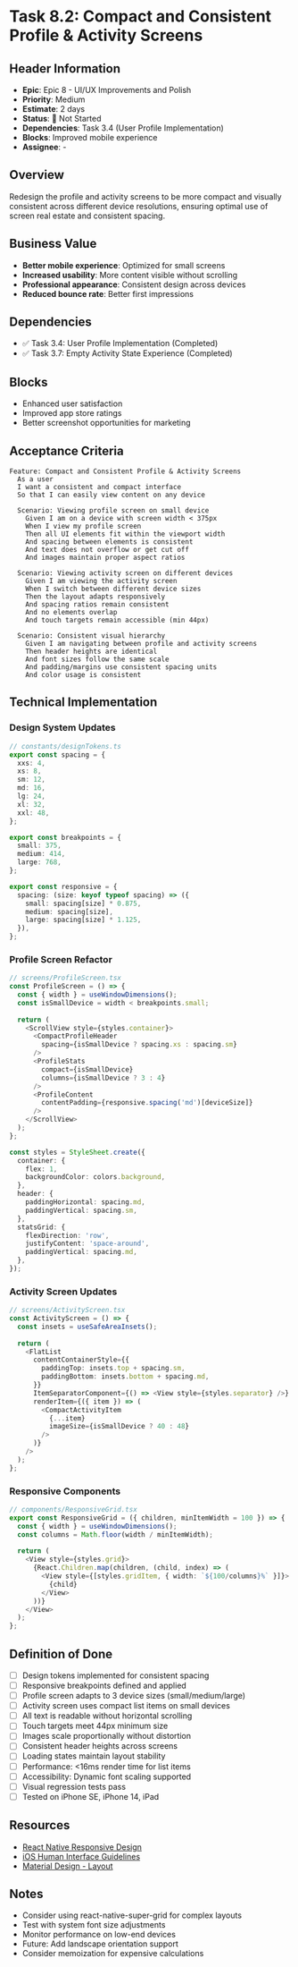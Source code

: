 # Task 8.2: Compact and Consistent Profile & Activity Screens

## Header Information
- **Epic**: Epic 8 - UI/UX Improvements and Polish
- **Priority**: Medium
- **Estimate**: 2 days
- **Status**: 🔴 Not Started
- **Dependencies**: Task 3.4 (User Profile Implementation)
- **Blocks**: Improved mobile experience
- **Assignee**: -

## Overview
Redesign the profile and activity screens to be more compact and visually consistent across different device resolutions, ensuring optimal use of screen real estate and consistent spacing.

## Business Value
- **Better mobile experience**: Optimized for small screens
- **Increased usability**: More content visible without scrolling
- **Professional appearance**: Consistent design across devices
- **Reduced bounce rate**: Better first impressions

## Dependencies
- ✅ Task 3.4: User Profile Implementation (Completed)
- ✅ Task 3.7: Empty Activity State Experience (Completed)

## Blocks
- Enhanced user satisfaction
- Improved app store ratings
- Better screenshot opportunities for marketing

## Acceptance Criteria

```gherkin
Feature: Compact and Consistent Profile & Activity Screens
  As a user
  I want a consistent and compact interface
  So that I can easily view content on any device

  Scenario: Viewing profile screen on small device
    Given I am on a device with screen width < 375px
    When I view my profile screen
    Then all UI elements fit within the viewport width
    And spacing between elements is consistent
    And text does not overflow or get cut off
    And images maintain proper aspect ratios

  Scenario: Viewing activity screen on different devices
    Given I am viewing the activity screen
    When I switch between different device sizes
    Then the layout adapts responsively
    And spacing ratios remain consistent
    And no elements overlap
    And touch targets remain accessible (min 44px)

  Scenario: Consistent visual hierarchy
    Given I am navigating between profile and activity screens
    Then header heights are identical
    And font sizes follow the same scale
    And padding/margins use consistent spacing units
    And color usage is consistent
```

## Technical Implementation

### Design System Updates

```typescript
// constants/designTokens.ts
export const spacing = {
  xxs: 4,
  xs: 8,
  sm: 12,
  md: 16,
  lg: 24,
  xl: 32,
  xxl: 48,
};

export const breakpoints = {
  small: 375,
  medium: 414,
  large: 768,
};

export const responsive = {
  spacing: (size: keyof typeof spacing) => ({
    small: spacing[size] * 0.875,
    medium: spacing[size],
    large: spacing[size] * 1.125,
  }),
};
```

### Profile Screen Refactor

```typescript
// screens/ProfileScreen.tsx
const ProfileScreen = () => {
  const { width } = useWindowDimensions();
  const isSmallDevice = width < breakpoints.small;
  
  return (
    <ScrollView style={styles.container}>
      <CompactProfileHeader 
        spacing={isSmallDevice ? spacing.xs : spacing.sm}
      />
      <ProfileStats 
        compact={isSmallDevice}
        columns={isSmallDevice ? 3 : 4}
      />
      <ProfileContent 
        contentPadding={responsive.spacing('md')[deviceSize]}
      />
    </ScrollView>
  );
};

const styles = StyleSheet.create({
  container: {
    flex: 1,
    backgroundColor: colors.background,
  },
  header: {
    paddingHorizontal: spacing.md,
    paddingVertical: spacing.sm,
  },
  statsGrid: {
    flexDirection: 'row',
    justifyContent: 'space-around',
    paddingVertical: spacing.md,
  },
});
```

### Activity Screen Updates

```typescript
// screens/ActivityScreen.tsx
const ActivityScreen = () => {
  const insets = useSafeAreaInsets();
  
  return (
    <FlatList
      contentContainerStyle={{
        paddingTop: insets.top + spacing.sm,
        paddingBottom: insets.bottom + spacing.md,
      }}
      ItemSeparatorComponent={() => <View style={styles.separator} />}
      renderItem={({ item }) => (
        <CompactActivityItem 
          {...item}
          imageSize={isSmallDevice ? 40 : 48}
        />
      )}
    />
  );
};
```

### Responsive Components

```typescript
// components/ResponsiveGrid.tsx
export const ResponsiveGrid = ({ children, minItemWidth = 100 }) => {
  const { width } = useWindowDimensions();
  const columns = Math.floor(width / minItemWidth);
  
  return (
    <View style={styles.grid}>
      {React.Children.map(children, (child, index) => (
        <View style={[styles.gridItem, { width: `${100/columns}%` }]}>
          {child}
        </View>
      ))}
    </View>
  );
};
```

## Definition of Done

- [ ] Design tokens implemented for consistent spacing
- [ ] Responsive breakpoints defined and applied
- [ ] Profile screen adapts to 3 device sizes (small/medium/large)
- [ ] Activity screen uses compact list items on small devices
- [ ] All text is readable without horizontal scrolling
- [ ] Touch targets meet 44px minimum size
- [ ] Images scale proportionally without distortion
- [ ] Consistent header heights across screens
- [ ] Loading states maintain layout stability
- [ ] Performance: <16ms render time for list items
- [ ] Accessibility: Dynamic font scaling supported
- [ ] Visual regression tests pass
- [ ] Tested on iPhone SE, iPhone 14, iPad

## Resources
- [React Native Responsive Design](https://reactnative.dev/docs/flexbox)
- [iOS Human Interface Guidelines](https://developer.apple.com/design/human-interface-guidelines/)
- [Material Design - Layout](https://material.io/design/layout/understanding-layout.html)

## Notes
- Consider using react-native-super-grid for complex layouts
- Test with system font size adjustments
- Monitor performance on low-end devices
- Future: Add landscape orientation support
- Consider memoization for expensive calculations